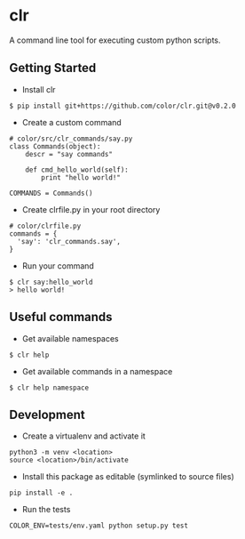 # clr

A command line tool for executing custom python scripts.

## Getting Started

* Install clr
```
$ pip install git+https://github.com/color/clr.git@v0.2.0
```

* Create a custom command
```
# color/src/clr_commands/say.py
class Commands(object):
    descr = "say commands"

    def cmd_hello_world(self):
        print "hello world!"

COMMANDS = Commands()
```

* Create clrfile.py in your root directory
```
# color/clrfile.py
commands = {
  'say': 'clr_commands.say',
}
```

* Run your command
```
$ clr say:hello_world
> hello world!
```

## Useful commands
* Get available namespaces
```
$ clr help
```

* Get available commands in a namespace
```
$ clr help namespace
```

## Development
* Create a virtualenv and activate it
```
python3 -m venv <location>
source <location>/bin/activate
```
* Install this package as editable (symlinked to source files)
```
pip install -e .
```
* Run the tests
```
COLOR_ENV=tests/env.yaml python setup.py test
```
